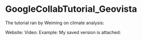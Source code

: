 # GoogleCollabTutorial_Geovista

The tutorial ran by Weiming on climate analysis:

Website:
Video:
Example:
My saved version is attached: 
